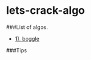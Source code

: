 lets-crack-algo
===============


###List of algos.
- [1). boggle](https://algospot.com/judge/problem/read/BOGGLE) 
 


###Tips

